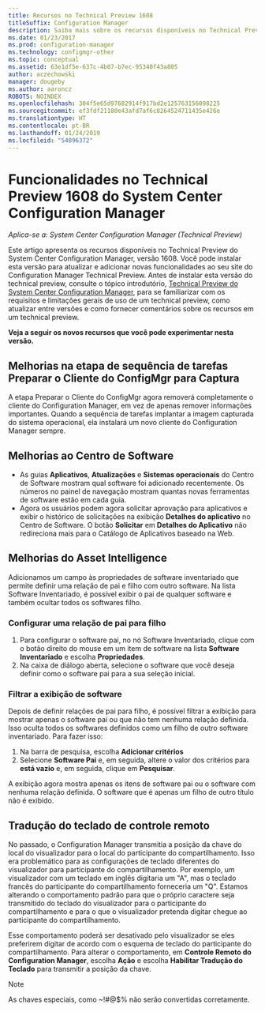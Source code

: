 ```yaml
---
title: Recursos no Technical Preview 1608
titleSuffix: Configuration Manager
description: Saiba mais sobre os recursos disponíveis no Technical Preview do System Center Configuration Manager, versão 1608.
ms.date: 01/23/2017
ms.prod: configuration-manager
ms.technology: configmgr-other
ms.topic: conceptual
ms.assetid: 63e1df5e-637c-4b07-b7ec-95340f43a805
author: aczechowski
manager: dougeby
ms.author: aaroncz
ROBOTS: NOINDEX
ms.openlocfilehash: 304f5e65d97682914f917bd2e125763156098225
ms.sourcegitcommit: ef3fdf21180e43afd7af6c8264524711435e426e
ms.translationtype: HT
ms.contentlocale: pt-BR
ms.lasthandoff: 01/24/2019
ms.locfileid: "54896372"
---
```

# <a name="capabilities-in-technical-preview-1608-for-system-center-configuration-manager"></a>Funcionalidades no Technical Preview 1608 do System Center Configuration Manager

*Aplica-se a: System Center Configuration Manager (Technical Preview)*

Este artigo apresenta os recursos disponíveis no Technical Preview do System Center Configuration Manager, versão 1608. Você pode instalar esta versão para atualizar e adicionar novas funcionalidades ao seu site do Configuration Manager Technical Preview.      Antes de instalar esta versão do technical preview, consulte o tópico introdutório, [Technical Preview do System Center Configuration Manager](../../core/get-started/technical-preview.md), para se familiarizar com os requisitos e limitações gerais de uso de um technical preview, como atualizar entre versões e como fornecer comentários sobre os recursos em um technical preview.    


**Veja a seguir os novos recursos que você pode experimentar nesta versão.**  




##  <a name="improvements-to-the-prepare-configmgr-client-for-capture-task-sequence-step"></a>Melhorias na etapa de sequência de tarefas Preparar o Cliente do ConfigMgr para Captura  
A etapa Preparar o Cliente do ConfigMgr agora removerá completamente o cliente do Configuration Manager, em vez de apenas remover informações importantes. Quando a sequência de tarefas implantar a imagem capturada do sistema operacional, ela instalará um novo cliente do Configuration Manager sempre.  


## <a name="improvements-to-software-center"></a>Melhorias ao Centro de Software
* As guias **Aplicativos**, **Atualizações** e **Sistemas operacionais** do Centro de Software mostram qual software foi adicionado recentemente. Os números no painel de navegação mostram quantas novas ferramentas de software estão em cada guia.
* Agora os usuários podem agora solicitar aprovação para aplicativos e exibir o histórico de solicitações na exibição **Detalhes do aplicativo** no Centro de Software. O botão **Solicitar** em **Detalhes do Aplicativo** não redireciona mais para o Catálogo de Aplicativos baseado na Web.

## <a name="improvements-to-asset-intelligence"></a>Melhorias do Asset Intelligence
Adicionamos um campo às propriedades de software inventariado que permite definir uma relação de pai e filho com outro software. Na lista Software Inventariado, é possível exibir o pai de qualquer software e também ocultar todos os softwares filho.

### <a name="configure-a-parent-to-child-relationship"></a>Configurar uma relação de pai para filho
  1. Para configurar o software pai, no nó Software Inventariado, clique com o botão direito do mouse em um item de software na lista **Software Inventariado** e escolha **Propriedades**.
  2. Na caixa de diálogo aberta, selecione o software que você deseja definir como o software pai para a sua seleção inicial.

### <a name="filter-the-software-display"></a>Filtrar a exibição de software
Depois de definir relações de pai para filho, é possível filtrar a exibição para mostrar apenas o software pai ou que não tem nenhuma relação definida. Isso oculta todos os softwares definidos como um filho de outro software inventariado. Para fazer isso:
   1.   Na barra de pesquisa, escolha **Adicionar critérios**
   2. Selecione **Software Pai** e, em seguida, altere o valor dos critérios para **está vazio** e, em seguida, clique em **Pesquisar**.

A exibição agora mostra apenas os itens de software pai ou o software com nenhuma relação definida. O software que é apenas um filho de outro título não é exibido.

## <a name="remote-control-keyboard-translation"></a>Tradução do teclado de controle remoto
No passado, o Configuration Manager transmitia a posição da chave do local do visualizador para o local do participante do compartilhamento. Isso era problemático para as configurações de teclado diferentes do visualizador para participante do compartilhamento. Por exemplo, um visualizador com um teclado em inglês digitaria um "A", mas o teclado francês do participante do compartilhamento forneceria um "Q". Estamos alterando o comportamento padrão para que o próprio caractere seja transmitido do teclado do visualizador para o participante do compartilhamento e para o que o visualizador pretenda digitar chegue ao participante do compartilhamento.

Esse comportamento poderá ser desativado pelo visualizador se eles preferirem digitar de acordo com o esquema de teclado do participante do compartilhamento. Para alterar o comportamento, em **Controle Remoto do Configuration Manager**, escolha **Ação** e escolha **Habilitar Tradução do Teclado** para transmitir a posição da chave.

> [!NOTE]
>
> As chaves especiais, como ~!#@$% não serão convertidas corretamente.

